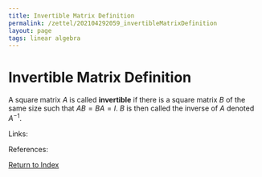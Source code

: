 ```yaml
---
title: Invertible Matrix Definition
permalink: /zettel/202104292059_invertibleMatrixDefinition
layout: page
tags: linear algebra
---
```

# Invertible Matrix Definition

A square matrix $A$ is called **invertible** if there is a square matrix $B$ of the same size such that $AB = BA = I$. 
$B$ is then called the inverse of $A$ denoted $A^{-1}$.

Links: 

References: 

[Return to Index](index)
